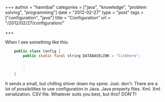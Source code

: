 +++
author = "hannibal"
categories = ["java", "knowledge", "problem solving", "programming"]
date = "2012-02-27"
type = "post"
tags = ["configuration", "java"]
title = "Configuration"
url = "/2012/02/27/configuration/"

+++

When I see something like this:

~~~java
    public class Config {
        public static final string DATABASELINK = "linkhere";
        .
        .
        .
    }
~~~

It sends a small, but chilling shiver down my spine. Just. don't. There are a lot of possibilities to use configuration in Java. Java property files. Xml. Xml serialization. CSV file. Whatever suits you best, but this? DON'T!